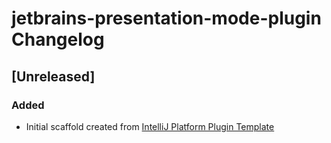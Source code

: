 <!-- Keep a Changelog guide -> https://keepachangelog.com -->

# jetbrains-presentation-mode-plugin Changelog

## [Unreleased]
### Added
- Initial scaffold created from [IntelliJ Platform Plugin Template](https://github.com/JetBrains/intellij-platform-plugin-template)
